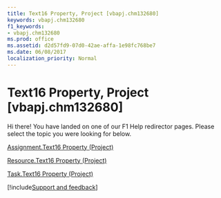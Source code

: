 ```yaml
---
title: Text16 Property, Project [vbapj.chm132680]
keywords: vbapj.chm132680
f1_keywords:
- vbapj.chm132680
ms.prod: office
ms.assetid: d2d57fd9-07d0-42ae-affa-1e98fc768be7
ms.date: 06/08/2017
localization_priority: Normal
---
```



# Text16 Property, Project [vbapj.chm132680]

Hi there! You have landed on one of our F1 Help redirector pages. Please select the topic you were looking for below.

[Assignment.Text16 Property (Project)](https://msdn.microsoft.com/library/cd01c1a8-73f9-4fd1-aea4-434256492dbf%28Office.15%29.aspx)

[Resource.Text16 Property (Project)](https://msdn.microsoft.com/library/1abdcfb0-b34b-b52d-7dbb-2580b99c9e10%28Office.15%29.aspx)

[Task.Text16 Property (Project)](https://msdn.microsoft.com/library/3d817f3f-235f-f226-a9a4-4b2740847d4c%28Office.15%29.aspx)

[!include[Support and feedback](~/includes/feedback-boilerplate.md)]